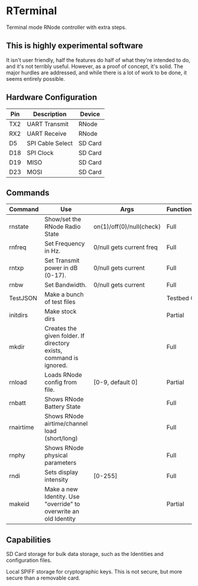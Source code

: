 # RTerminal
Terminal mode RNode controller with extra steps.

## This is highly experimental software

It isn't user friendly, half the features do half of what they're intended to do, and it's not terribly useful. However, as a proof of concept, it's solid. The major hurdles are addressed, and while there is a lot of work to be done, it seems entirely possible.

## Hardware Configuration

Pin|Description|Device
---|---|---
TX2 | UART Transmit | RNode
RX2 | UART Receive | RNode
D5 | SPI Cable Select | SD Card
D18 | SPI Clock | SD Card
D19 | MISO | SD Card
D23 | MOSI | SD Card

## Commands

Command | Use | Args | Functionality
---|---|---|---
  rnstate | Show/set the RNode Radio State | on(1)/off(0)/null(check) | Full
  rnfreq|Set Frequency in Hz. | 0/null gets current freq | Full
  rntxp|Set Transmit power in dB (0-17). | 0/null gets current | Full
  rnbw|Set Bandwidth.| 0/null gets current | Full
  TestJSON|Make a bunch of test files| |Testbed Only
  initdirs|Make stock dirs||Partial
  mkdir|Creates the given folder. If directory exists, command is ignored.||Full
  rnload|Loads RNode config from file. | [0-9, default 0] | Partial
  rnbatt|Shows RNode Battery State|| Full
  rnairtime|Shows RNode airtime/channel load (short/long)||Full
  rnphy|Shows RNode physical parameters||Full
  rndi|Sets display intensity |[0-255]| Full
  makeid|Make a new Identity. Use \"override\" to overwrite an old Identity||Partial

## Capabilities

SD Card storage for bulk data storage, such as the Identities and configuration files. 

Local SPIFF storage for cryptographic keys. This is not secure, but more secure than a removable card. 
